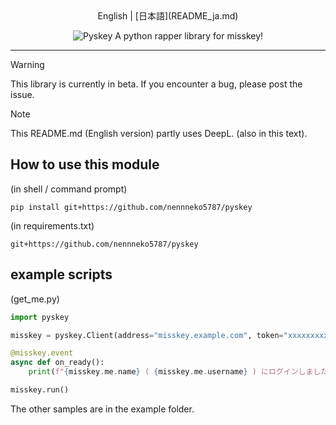 <div align="center">
English | [日本語](README_ja.md)    

<img src="https://i.imgur.com/EXCJv2Z.png" alt="Pyskey"></img>
A python rapper library for misskey!
</div>
<hr>

> [!WARNING]
> This library is currently in beta. If you encounter a bug, please post the issue. 

> [!NOTE]
> This README.md (English version) partly uses DeepL. (also in this text).

## How to use this module
(in shell / command prompt)
```shell
pip install git+https://github.com/nennneko5787/pyskey
```
(in requirements.txt)
```
git+https://github.com/nennneko5787/pyskey
```

## example scripts
(get_me.py)
```python
import pyskey

misskey = pyskey.Client(address="misskey.example.com", token="xxxxxxxxxx")

@misskey.event
async def on_ready():
    print(f"{misskey.me.name} ( {misskey.me.username} ) にログインしました")

misskey.run()
```
The other samples are in the example folder.